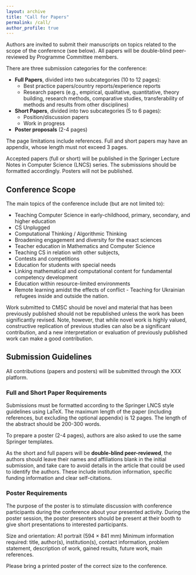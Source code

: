 ```yaml
---
layout: archive
title: "Call for Papers"
permalink: /call/
author_profile: true
---
```


Authors are invited to submit their manuscripts on topics related to the scope of the conference (see below). All papers will be double-blind peer-reviewed by Programme Committee members.

There are three submission categories for the conference:
- **Full Papers**, divided into two subcategories (10 to 12 pages):
	- Best practice papers/country reports/experience reports
	- Research papers (e.g., empirical, qualitative, quantitative, theory building, research methods, comparative studies, transferability of methods and results from other disciplines)
- **Short Papers**, divided into two subcategories (5 to 6 pages):
	- Position/discussion papers
	- Work in progress
- **Poster proposals** (2-4 pages)

The page limitations include references. Full and short papers may have an appendix, whose length must not exceed 3 pages.

Accepted papers (full or short) will be published in the Springer Lecture Notes in Computer Science (LNCS) series. The submissions should be formatted accordingly. Posters will not be published.

## Conference Scope

The main topics of the conference include (but are not limited to):
- Teaching Computer Science in early-childhood, primary, secondary, and higher education
- CS Unplugged
- Computational Thinking / Algorithmic Thinking
- Broadening engagement and diversity for the exact sciences
- Teacher education in Mathematics and Computer Science 
- Teaching CS in relation with other subjects, 
- Contests and competitions
- Education for students with special needs
- Linking mathematical and computational content for fundamental competency development 
- Education within resource-limited environments
- Remote learning amidst the effects of conflict - Teaching for Ukrainian refugees inside and outside the nation.

Work submitted to CMSC should be novel and material that has been previously published should not be republished unless the work has been significantly revised. Note, however, that while novel work is highly valued, constructive replication of previous studies can also be a significant contribution, and a new interpretation or evaluation of previously published work can make a good contribution.

## Submission Guidelines

All contributions (papers and posters) will be submitted through the XXX platform.

### Full and Short Paper Requirements

Submissions must be formatted according to the Springer LNCS style guidelines using LaTeX. The maximum length of the paper (including references, but excluding the optional appendix) is 12 pages. The length of the abstract should be 200-300 words.

To prepare a poster (2-4 pages), authors are also asked to use the same Springer templates.

As the short and full papers will be **double-blind peer-reviewed**, the authors should leave their names and affiliations blank in the initial submission, and take care to avoid details in the article that could be used to identify the authors. These include institution information, specific funding information and clear self-citations.

### Poster Requirements

The purpose of the poster is to stimulate discussion with conference participants during the conference about your presented activity. During the poster session, the poster presenters should be present at their booth to give short presentations to interested participants.

Size and orientation: A1 portrait (594 × 841 mm)
Minimum information required: title, author(s), institution(s), contact information, problem statement, description of work, gained results, future work, main references.

Please bring a printed poster of the correct size to the conference.


